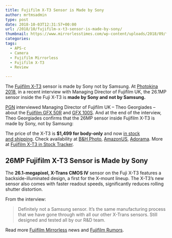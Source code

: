 ```yaml
---
title: Fujifilm X-T3 Sensor is Made by Sony
author: mrtmsadmin
type: post
date: 2018-10-03T12:31:57+00:00
url: /2018/10/fujifilm-x-t3-sensor-is-made-by-sony/
thumbnail: https://www.mirrorlesstimes.com/wp-content/uploads/2018/09/fujifilm-x-t3-grip.jpg
categories:
tags:
  - APS-c
  - Camera
  - Fujifilm Mirrorless
  - Fujifilm X-T3
  - Review

---
```

The <a href="https://www.mirrorlesstimes.com/tags/fujifilm-x-t3/" target="_blank" rel="noopener">Fujifilm X-T3</a> sensor is made by Sony not by Samsung. At [Photokina 2018][1], in a recent interview with Managing Director of Fujifilm UK, the 26.1MP sensor inside the Fuji X-T3 is **made by Sony and not by Samsung.**

[PGN][2] interviewed Managing Director of Fujifilm UK – Theo Georgiades – about the [Fujifilm GFX 50R][3] and [GFX 100S][4]. And at the end of the interview, Theo Georgiades confirms that the 26MP sensor inside Fujifilm X-T3 is made by Sony, not by Samsung:

The price of the X-T3 is **$1,499 for body-only** and now [in stock and shipping][5]. Check availability at <a href="https://www.bhphotovideo.com/c/search?Ntt=Fujifilm%20X-T3&N=0&InitialSearch=yes&sts=ma&Top+Nav-Search=&BI=20175&KBID=14249" target="_blank" rel="follow external noopener noreferrer" data-wpel-link="external">B&H Photo</a>, <a href="https://www.amazon.com/Fujifilm-X-T3-Mirrorless-Digital-Body/dp/B07H49QWN4/?tag=daicamnew-20" target="_blank" rel="follow external noopener noreferrer" data-wpel-link="external" data-amzn-asin="B07H49QWN4">AmazonUS</a>, <a class="broken_link" href="https://adorama.evyy.net/c/63923/51926/1036?u=https%3A%2F%2Fwww.adorama.com%2Fifjxt3b.html" target="_blank" rel="follow external noopener noreferrer">Adorama</a>. More at [Fujifilm X-T3 in Stock Tracker][6].<!--more-->

## 26MP Fujifilm X-T3 Sensor is Made by Sony

The **26.1-megapixel, X-Trans CMOS IV** sensor on the Fuji X-T3 features a backside-illuminated design, a first for the X-mount lineup. The X-T3’s new sensor also comes with faster readout speeds, significantly reduces rolling shutter distortion.

From the interview:

> Definitely not a Samsung sensor. It’s the same manufacturing process that we have gone through with all our other X-Trans sensors. Still designed and tested all by our R&D team.



Read more [Fujifilm Mirrorless][7] news and <a href="https://www.dailycameranews.com/tag/fujifilm-rumors/" target="_blank" rel="noopener">Fujifilm Rumors</a>.

 [1]: https://www.mirrorlesstimes.com/tags/photokina-2018/
 [2]: https://www.youtube.com/channel/UCk5s2Gz3fJVakdkjg1o-4uQ
 [3]: https://www.mirrorlesstimes.com/tags/fujifilm-gfx-50r/
 [4]: https://www.mirrorlesstimes.com/tags/fujifilm-gfx-100s/
 [5]: https://www.dailycameranews.com/2018/09/fujifilm-x-t3-in-stock-and-shipping-in-the-us/
 [6]: https://www.mirrorlesstimes.com/2018/09/fujifilm-x-t3-in-stock-availability-tracker/
 [7]: https://www.mirrorlesstimes.com/tags/fujifilm-mirrorless/